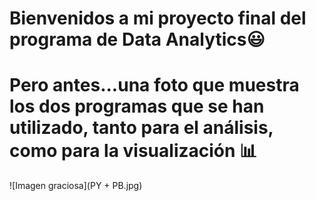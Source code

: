 # Bienvenidos a mi proyecto final del programa de Data Analytics😃
# Pero antes...una foto que muestra los dos programas que se han utilizado, tanto para el análisis, como para la visualización 📊
![Imagen graciosa](PY + PB.jpg)
